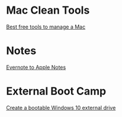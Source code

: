 # Mac Clean Tools 
[Best free tools to manage a Mac](https://9to5mac.com/2015/04/30/how-to-clean-speed-up-mac-free-download/)

# Notes
[Evernote to Apple Notes](https://www.makeuseof.com/tag/apple-notes-vs-microsoft-onenote/)

# External Boot Camp
[Create a bootable Windows 10 external drive](https://blog.macsales.com/40947-tech-tip-how-to-use-boot-camp-on-an-external-drive)
